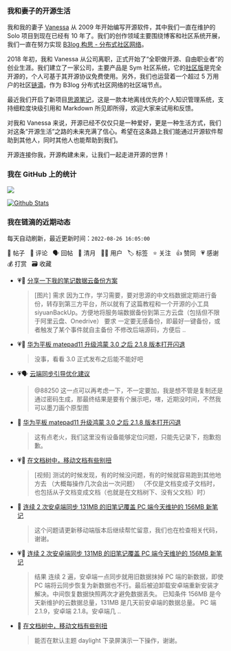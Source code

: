 ### 我和妻子的开源生活

我和我的妻子 [Vanessa](https://github.com/Vanessa219) 从 2009 年开始编写开源软件，其中我们一直在维护的 Solo 项目到现在已经有 10 年了。我们的创作领域主要围绕博客和社区系统开展，我们一直在努力实现 [B3log 构思 - 分布式社区网络](https://ld246.com/article/1546941897596)。

2018 年初，我和 Vanessa 从公司离职，正式开始了“全职做开源、自由职业者”的创业生涯。我们建立了一家公司，主要产品是 Sym 社区系统，它的[社区版](https://github.com/88250/symphony)是完全开源的，个人可基于其开源协议免费使用。另外，我们也运营着一个超过 5 万用户的社区[链滴](https://ld246.com)，作为 B3log 分布式社区网络的社区端节点。

最近我们开启了新项目[思源笔记](https://github.com/siyuan-note/siyuan)，这是一款本地离线优先的个人知识管理系统，支持细粒度块级引用和 Markdown 所见即所得，欢迎大家来试用和反馈。

对我和 Vanessa 来说，开源已经不仅仅只是一种爱好，更是一种生活方式，我们对这条“开源生活”之路的未来充满了信心。希望在这条路上我们能通过开源软件帮助到其他人，同时其他人也能帮助到我们。

开源连接你我，开源构建未来，让我们一起走进开源的世界！

### 我在 GitHub 上的统计

<a title="Hits" target="_blank" href="https://github.com/88250/88250"><img src="https://hits.b3log.org/88250/88250.svg"></a>

[![Github Stats](https://github-readme-stats.vercel.app/api?username=88250&theme=tokyonight&show_icons=true)](https://github.com/88250)

<!--events start -->

### 我在链滴的近期动态

每天自动刷新，最近更新时间：`2022-08-26 16:05:00`

📝 帖子 &nbsp; 💬 评论 &nbsp; 🗣 回帖 &nbsp; 🌙 清月 &nbsp; 👨‍💻 用户 &nbsp; 🏷️ 标签 &nbsp; ⭐️ 关注 &nbsp; 👍 赞同 &nbsp; 💗 感谢 &nbsp; 💰 打赏 &nbsp; 🗃 收藏

* 💗📝 [分享一下我的笔记数据云备份方案](https://ld246.com/article/1661439592555)

  > [图片] 需求 因为工作，学习需要，要对思源的中文档数据定期进行备份，转存到第三方平台，所以就有了这篇教程和一个开源的小工具 siyuanBackUp。方便地将服务端数据备份到第三方云盘（包括但不限于阿里云盘、Onedrive） 要求 一定要无感备份，即最好一键备份，或者触发了某个事件就自主备份 不修改后端源码，方便后 ..
* 💗💬 [华为平板 matepad11 升级鸿蒙 3.0 之后 2.1.8 版本打开闪退](https://ld246.com/article/1661300565567/comment/1661416140793#comments)

  > 没事，看看 3.0 正式发布之后能不能好吧
* 💗🗣 [云端同步引导优化建议](https://ld246.com/article/1661141781019/comment/1661349958071#comments)

  > @88250 这一点可以再考虑一下，不一定要加，我是想不管是复制还是通过密码生成，那最终结果是要有个展示吧，嗐，近期没时间，不然我可以墨刀画个原型图
* 💬 [华为平板 matepad11 升级鸿蒙 3.0 之后 2.1.8 版本打开闪退](https://ld246.com/article/1661300565567/comment/1661414878036#comments)

  > 这有点老火，我们这里没有设备能够定位问题，只能先记录下，抱歉抱歉。
* 💗💬 [在文档树中，移动文档有些别扭](https://ld246.com/article/1661228955348/comment/1661412995545#comments)

  > [视频] 测试的时候发现，有的时候没问题，有的时候就容易跑到其他地方去 （大概每操作几次会出一次问题） （不仅是文档变成子文档时，也包括从子文档变成文档（也就是在文档树下、没有父文档）时）
* 💬 [连续 2 次安卓端同步 131MB 的旧笔记覆盖 PC 端今天维护的 156MB 新笔记](https://ld246.com/article/1661411143522/comment/1661414731277#comments)

  > 这个问题请更新移动端版本后继续帮忙留意，我们也在检查相关代码，谢谢。
* 💗📝 [连续 2 次安卓端同步 131MB 的旧笔记覆盖 PC 端今天维护的 156MB 新笔记](https://ld246.com/article/1661411143522)

  > 结果 连续 2 遍，安卓端一点同步就用旧数据抹掉 PC 端的新数据，即使 PC 端将云同步恢复为新数据也不行。最后被迫卸载安卓端重新安装才解决。中间恢复数据快照两次才避免数据丢失。 已知条件 156MB 是今天新维护的云数据总量，131MB 是几天前安卓端的数据总量。 PC 端 2.1.9，安卓端 2.1.8。安卓端几 ..
* 💬 [在文档树中，移动文档有些别扭](https://ld246.com/article/1661228955348/comment/1661409624810#comments)

  > 能否在默认主题 daylight 下录屏演示一下操作，谢谢。


<!--events end -->
